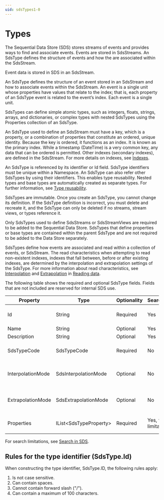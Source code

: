 ```yaml
---
uid: sdsTypes1-0
---
```


# Types

The Sequential Data Store (SDS) stores streams of events and provides ways to find and associate events. Events are stored in SdsStreams. An SdsType defines the structure of events and how the are associated within the SdsStream.

Event data is stored in SDS in an SdsStream.

An SdsType defines the structure of an event stored in an SdsStream and how to associate events within the SdsStream. An event is a single unit whose properties have values that relate to the index; that is, each property of an SdsType event is related to the event’s index. Each event is a single unit.

SdsTypes can define simple atomic types, such as integers, floats, strings, arrays, and dictionaries, or  complex types with nested SdsTypes using the Properties collection of an SdsType.

An SdsType used to define an SdsStream must have a key, which is a property, or a combination of properties that constitute an ordered, unique identity. Because the key is ordered, it functions as an index. It is known as the primary index. While a timestamp (DateTime) is a very common key, any data that can be ordered is permitted. Other indexes (secondary indexes), are defined in the SdsStream. For more details on indexes, see [Indexes](xref:sdsIndexes1-0).

An SdsType is referenced by its identifier or Id field. SdsType identifiers must be unique within a Namespace. An SdsType can also refer other SdsTypes by using their identifiers. This enables type reusability. Nested types and base types are automatically created as separate types. For further information, see [Type reusability](xref:sdsTypeReusability1-0).

SdsTypes are immutable. Once you create an SdsType, you cannot change its definition. If the SdsType definition is incorrect, you must delete and recreate it, and the SdsType can only be deleted if no streams, stream views, or types reference it.

Only SdsTypes used to define SdsStreams or SdsStreamViews are required to be added to the Sequential Data Store. SdsTypes that define properties or base types are contained within the parent SdsType and are not required to be added to the Data Store separately.


SdsTypes define how events are associated and read within a collection of events, or SdsStream. The read characteristics when attempting to read non-existent indexes, indexes that fall between, before or after existing indexes, are determined by the interpolation and extrapolation settings of the SdsType. For more information about read characteristics, see [Interpolation](xref:sdsReadingData1-0#interpolation) and [Extrapolation](xref:sdsReadingData1-0#extrapolation) in [Reading data](xref:sdsReadingData1-0).


The following table shows the required and optional SdsType fields. Fields that are not included are reserved for internal SDS use.

| Property          | Type                   | Optionality | Searchable | Details |
|-------------------|------------------------|-------------|---------|---------|
| Id                | String                 | Required    | Yes | Identifier for referencing the type. |
| Name              | String                 | Optional    | Yes | Friendly name. |
| Description       | String                 | Optional    | Yes | Description text. |
| SdsTypeCode       | SdsTypeCode            | Required    | No | Numeric code identifying the base SdsType. |
| InterpolationMode | SdsInterpolationMode   | Optional    | No | Interpolation setting of the type. Default is Continuous. |
| ExtrapolationMode | SdsExtrapolationMode   | Optional    | No | Extrapolation setting of the type. Default is All. |
| Properties        | IList\<SdsTypeProperty\> | Required    | Yes, with limitations | List of SdsTypeProperty items. |

For search limitations, see [Search in SDS](xref:sdsSearching1-0).

## Rules for the type identifier (SdsType.Id)

When constructing the type identifier, SdsType.ID, the following rules apply:

1. Is not case sensitive.
2. Can contain spaces.
3. Cannot contain forward slash ("/").
4. Can contain a maximum of 100 characters. 
